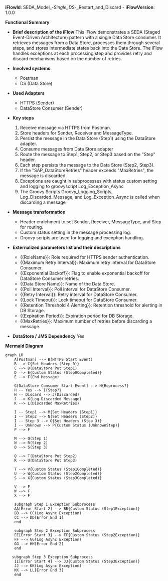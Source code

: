 **iFlowId**: SEDA_Model_-_Single_DS_-_Restart_and_Discard - **iFlowVersion**: 1.0.0

**Functional Summary**

- **Brief description of the iFlow**
This iFlow demonstrates a SEDA (Staged Event-Driven Architecture) pattern with a single Data Store consumer. It retrieves messages from a Data Store, processes them through several steps, and stores intermediate states back into the Data Store.  The iFlow handles exceptions at each processing step and provides retry and discard mechanisms based on the number of retries.

- **Involved systems**
    - Postman
    - DS (Data Store)

- **Used Adapters**
    - HTTPS (Sender)
    - DataStore Consumer (Sender)

- **Key steps**
    1. Receive message via HTTPS from Postman.
    2. Store headers for Sender, Receiver and MessageType.
    3. Persist the message in the Data Store (Step1) using the DataStore adapter.
    4. Consume messages from Data Store adapter
    5. Route the message to Step1, Step2, or Step3 based on the "Step" header.
    6. Each step persists the message to the Data Store (Step2, Step3).
    7. If the "SAP_DataStoreRetries" header exceeds "MaxRetries", the message is discarded.
    8. Exceptions are caught in subprocesses with status custom setting and logging to groovyscript Log_Exception_Async
    9. The Groovy Scripts Groovy_Logging_Scripts, Log_Discarded_Message, and Log_Exception_Async is called when discarding a message

- **Message transformation**
    - Header enrichment to set Sender, Receiver, MessageType, and Step for routing.
    - Custom status setting in the message processing log.
    - Groovy scripts are used for logging and exception handling.

- **Externalized parameters list and their descriptions**
    - {{RoleName}}: Role required for HTTPS sender authentication.
    - {{Maximum Retry Interval}}: Maximum retry interval for DataStore Consumer.
    - {{Exponential Backoff}}: Flag to enable exponential backoff for DataStore Consumer retries.
    - {{Data Store Name}}: Name of the Data Store.
    - {{Poll Interval}}: Poll interval for DataStore Consumer.
    - {{Retry Interval}}: Retry interval for DataStore Consumer.
    - {{Lock Timeout}}: Lock timeout for DataStore Consumer.
    - {{Retention Threshold 4 Alerting}}: Retention threshold for alerting in DB Storage.
    - {{Expiration Period}}: Expiration period for DB Storage.
    - {{MaxRetries}}: Maximum number of retries before discarding a message.

- **DataStore / JMS Dependency**
Yes

**Mermaid Diagram**

```mermaid
graph LR
    A[Postman] --> B(HTTPS Start Event)
    B --> C{Set Headers (Step 0)}
    C --> D(DataStore Put Step1)
    D --> E{Custom Status (Step0Completed)}
    E --> F(End Message)

    G[DataStore Consumer Start Event] --> H{Reprocess?}
    H -- Yes --> I{Step?}
    H -- Discard --> J(Discarded)
    J --> K(Log Discarded Message)
    K --> L(Discarded MaxRetries)

    I -- Step1 --> M{Set Headers (Step1)}
    I -- Step2 --> N{Set Headers (Step2)}
    I -- Step 3 --> O{Set Headers (Step 3)}
    I -- Unknown --> P{Custom Status (UnknownStep)}
    P --> F

    M --> Q(Step 1)
    N --> R(Step 2)
    O --> S(Step 3)

    Q --> T(DataStore Put Step2)
    R --> U(DataStore Put Step3)

    T --> V{Custom Status (Step1Completed)}
    U --> W{Custom Status (Step2Completed)}
    S --> X{Custom Status (Step3Completed)}

    V --> F
    W --> F
    X --> F

    subgraph Step 1 Exception Subprocess
    AA[Error Start 2] --> BB{Custom Status (Step1Exception)}
    BB --> CC(Log Async Exception)
    CC --> DD[Error End 1]
    end

    subgraph Step 2 Exception Subprocess
    EE[Error Start 3] --> FF{Custom Status (Step2Exception)}
    FF --> GG(Log Async Exception)
    GG --> HH[Error End 2]
    end

   subgraph Step 3 Exception Subprocess
    II[Error Start 4] --> JJ{Custom Status (Step3Exception)}
    JJ --> KK(Log Async Exception)
    KK --> LL[Error End 3]
    end
```
